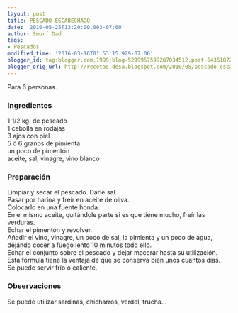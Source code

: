 ```yaml
---
layout: post
title: PESCADO ESCABECHADO
date: '2010-05-25T13:20:00.003-07:00'
author: Smurf Dad
tags:
- Pescados
modified_time: '2016-03-16T01:53:15.929-07:00'
blogger_id: tag:blogger.com,1999:blog-5299957599287034512.post-6436187268191565268
blogger_orig_url: http://recetas-desa.blogspot.com/2010/05/pescado-escabechado.html
---
```


Para 6 personas.<br /><h3>Ingredientes</h3>1 1/2 kg. de pescado<br />1 cebolla en rodajas<br />3 ajos con piel<br />5 ó 6 granos de pimienta<br />un poco de pimentón<br />aceite, sal, vinagre, vino blanco<br /><h3>Preparación</h3>Limpiar y secar el pescado. Darle sal.<br />Pasar por harina y freír en aceite de oliva.<br />Colocarlo en una fuente honda.<br />En el mismo aceite, quitándole parte si es que tiene mucho, freír las verduras.<br />Echar el pimentón y revolver.<br />Añadir el vino, vinagre, un poco de sal, la pimienta y un poco de agua, dejándo cocer a fuego lento 10 minutos todo ello.<br />Echar el conjunto sobre el pescado y dejar macerar hasta su utilización.<br />Esta fórmula tiene la ventaja de que se conserva bien unos cuantos días.<br />Se puede servir frío o caliente.<br /><h3>Observaciones</h3>Se puede utilizar sardinas, chicharros, verdel, trucha...